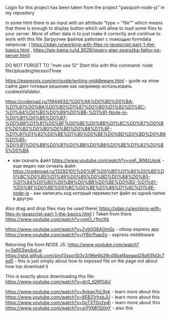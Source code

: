 Login for this project has been taken from the project "passport-node-js" in my repository

in some html there is an input with an attribute "type = "file"" which means that there is enough to display button which will allow to
load some files to your server. More of other data is to just make it correctly and continue to work with this file
Загрузчик файлов работает с помощью formdata запросов. 
( https://xdan.ru/working-with-files-in-javascript-part-1-the-basics.html , https://wp-kama.ru/id_9026/jquery-ajax-zagruzka-fajlov-na-server.html)

DO NOT FORGET TO "nvm use 12"
Start this with this command:
node fileUploadingVersionThree

https://expressjs.com/en/guide/writing-middleware.html - guide на этом сайте дает готовые решение как например использовать cookiesValidator.


https://coderoad.ru/11944932/%D0%9A%D0%B0%D0%BA-%D1%81%D0%BA%D0%B0%D1%87%D0%B0%D1%82%D1%8C-%D1%84%D0%B0%D0%B9%D0%BB-%D1%81-Node-js-%D0%B1%D0%B5%D0%B7-%D0%B8%D1%81%D0%BF%D0%BE%D0%BB%D1%8C%D0%B7%D0%BE%D0%B2%D0%B0%D0%BD%D0%B8%D1%8F-%D1%81%D1%82%D0%BE%D1%80%D0%BE%D0%BD%D0%BD%D0%B8%D1%85-%D0%B1%D0%B8%D0%B1%D0%BB%D0%B8%D0%BE%D1%82%D0%B5%D0%BA
- как скачать файл
https://www.youtube.com/watch?v=ogF_WMzUqok - еще видео как скчаать файл
https://coderoad.ru/13292101/%D0%9F%D0%B5%D1%80%D0%B5%D0%BC%D0%B5%D1%89%D0%B5%D0%BD%D0%B8%D0%B5-%D1%84%D0%B0%D0%B9%D0%BB%D0%BE%D0%B2-%D1%81-%D0%BF%D0%BE%D0%BC%D0%BE%D1%89%D1%8C%D1%8E-node-js  - как написать код который переместит файл из одной папки в другую


Also drag and drop files may be used there( https://xdan.ru/working-with-files-in-javascript-part-1-the-basics.html ) 
Taken from there https://www.youtube.com/watch?v=ymO_r1hcIXk


https://www.youtube.com/watch?v=Zyb0G8ADmSs - обзор express app
https://www.youtube.com/watch?v=lY6icfhap2o - express middleware

Returning file from NODE JS:
https://www.youtube.com/watch?v=3a9S3wubxLw
https://gist.github.com/prof3ssorSt3v3/96e6b29cd5baf4aeaad29a93fd3c7ed5 - this is just simply about how to exposed file on the page
not about how top download it

This is exactly about downloading this file: https://www.youtube.com/watch?v=dc0_tQ9fGAU

https://www.youtube.com/watch?v=9vkqo7nL9vk - learn more about this
https://www.youtube.com/watch?v=8EB21rhsbJU - learn more about this
https://www.youtube.com/watch?v=0oTXT0n2p4I - learn more about this
https://www.youtube.com/watch?v=srPXMt1Q0nY - also this

